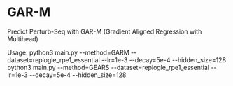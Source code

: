 # GAR-M
Predict Perturb-Seq with GAR-M (Gradient Aligned Regression with Multihead)

Usage:
python3 main.py --method=GARM --dataset=replogle_rpe1_essential --lr=1e-3 --decay=5e-4 --hidden_size=128
python3 main.py --method=GEARS --dataset=replogle_rpe1_essential --lr=1e-3 --decay=5e-4 --hidden_size=128
